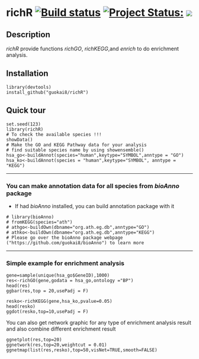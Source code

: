 # richR <a href="https://travis-ci.org/guokai8/richR"><img src="https://travis-ci.org/guokai8/richR.svg" alt="Build status"></a>  [![Project Status:](http://www.repostatus.org/badges/latest/active.svg)](http://www.repostatus.org/#active)  [![](https://img.shields.io/badge/devel%20version-0.0.6-green.svg)](https://github.com/guokai8/richR) 
## Description
_richR_ provide functions _richGO_, _richKEGG_,and _enrich_ to do enrichment analysis. 
## Installation
```
library(devtools)
install_github("guokai8/richR")
``` 
## Quick tour
```{r}
set.seed(123)   
library(richR)   
# To check the available species !!!
showData()   
# Make the GO and KEGG Pathway data for your analysis
# find suitable species name by using showensemble()    
hsa_go<-buildAnnot(species="human",keytype="SYMBOL",anntype = "GO")
hsa_ko<-buildAnnot(species = "human",keytype="SYMBOL", anntype = "KEGG")
```         
____   

### You can make annotation data for all species from _bioAnno_ package   
* If had _bioAnno_ installed, you can build annotation package with it  
```{r}
# library(bioAnno)
# fromKEGG(species="ath")
# athgo<-buildOwn(dbname="org.ath.eg.db",anntype="GO")  
# athko<-buildOwn(dbname="org.ath.eg.db",anntype="KEGG") 
# Please go over the bioAnno package webpage ("https://github.com/guokai8/bioAnno") to learn more
```   
----

### Simple example for enrichment analysis

```{r,fig.height=6,fig.width=6,fig.align="center",dpi=100}
gene=sample(unique(hsa_go$GeneID),1000)
res<-richGO(gene,godata = hsa_go,ontology ="BP")
head(res)
ggbar(res,top = 20,usePadj = F)
```       

```{r,fig.height=6,fig.width=6,fig.align="center"}
resko<-richKEGG(gene,hsa_ko,pvalue=0.05)
head(resko)
ggdot(resko,top=10,usePadj = F)
```    
You can also get network graphic for any type of enrichment analysis result and also combine different enrichment result
```{r,fig.height=6,fig.width=6,fig.align="center",dpi=100}
ggnetplot(res,top=20)
ggnetwork(res,top=20,weightcut = 0.01)
ggnetmap(list(res,resko),top=50,visNet=TRUE,smooth=FALSE)
```    
